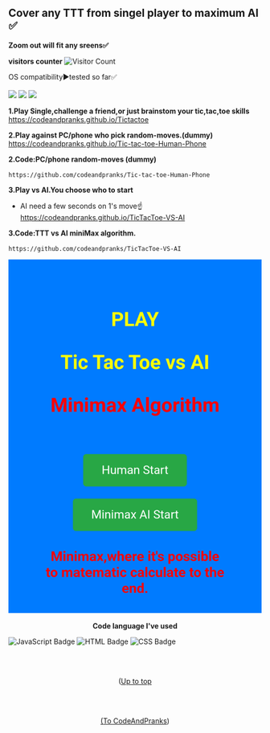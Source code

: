 <a id="up"></a>
## Cover any TTT from singel player to maximum AI ✅  
**Zoom out will fit any sreens✅**

**visitors counter**
![Visitor Count](https://profile-counter.glitch.me/CodeAndpranks/count.svg)

  OS compatibility▶️tested so far✅
  <br><br>
  <img src="https://img.shields.io/badge/Windows-05122A?style=for-the-badge&logo=windows">
  <img src="https://img.shields.io/badge/Linux-05122A?style=for-the-badge&logo=linux">
  <img src="https://img.shields.io/badge/Android-05122A?style=for-the-badge&logo=android">


**1.Play Single,challenge a friend,or just brainstom your tic,tac,toe skills**
https://codeandpranks.github.io/Tictactoe

**2.Play against PC/phone who pick        random-moves.(dummy)**
https://codeandpranks.github.io/Tic-tac-toe-Human-Phone

 **2.Code:PC/phone random-moves (dummy)**
```
https://github.com/codeandpranks/Tic-tac-toe-Human-Phone
```
**3.Play vs AI.You choose who to start**
- AI need a few seconds on 1's move☝️
https://codeandpranks.github.io/TicTacToe-VS-AI

 **3.Code:TTT vs AI miniMax algorithm.**
```
https://github.com/codeandpranks/TicTacToe-VS-AI
```
![AI wait](https://github.com/CodeAndPranks/Tictactoe/blob/main/Screenshot_20250328-201024.png)

**<p align="center">Code language I've used</p>**

![JavaScript Badge](https://img.shields.io/badge/javaScript-05122A?style=for-the-badge&logo=JavaScript)
![HTML Badge](https://img.shields.io/badge/HTML-E34F26?style=for-the-badge&logo=HTML5)
![CSS Badge](https://img.shields.io/badge/CSS-1572B6?style=for-the-badge&logo=CSS3)

<br><br>
<p align="center">(<a href="#up"</a>Up to top</p><br><br>
<p align="center">(<a href="https://github.com/CodeAndPranks/ ">To CodeAndPranks</a>)</p>
